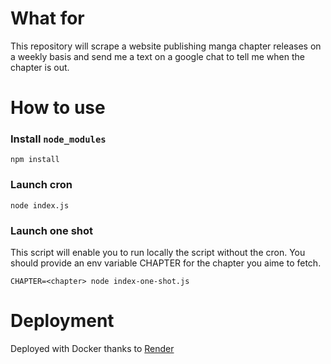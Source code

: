 # What for
This repository will scrape a website publishing manga chapter releases on a weekly basis and send me a text on a google chat to tell me when the chapter is out.

# How to use

### Install `node_modules`
```
npm install
```

### Launch cron
```
node index.js
```

### Launch one shot
This script will enable you to run locally the script without the cron. You should provide an env variable CHAPTER for the chapter you aime to fetch.
```
CHAPTER=<chapter> node index-one-shot.js
```

# Deployment

Deployed with Docker thanks to [Render](https://dashboard.render.com/)
